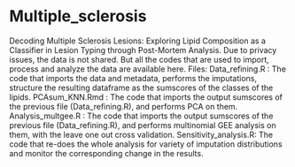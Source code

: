 # Multiple_sclerosis
Decoding Multiple Sclerosis Lesions: Exploring Lipid Composition as a Classifier in Lesion Typing through Post-Mortem Analysis.
Due to privacy issues, the data is not shared. But all the codes that are used to import, process and analyze the data are available here.
Files:
Data_refining.R : The code that imports the data and metadata, performs the imputations, structure the resulting dataframe as the sumscores of the classes of the lipids.
PCAsum_KNN.Rmd : The code that imports the output sumscores of the previous file (Data_refining.R), and performs PCA on them.
Analysis_multgee.R :  The code that imports the output sumscores of the previous file (Data_refining.R), and performs multinomial GEE analysis on them, with the leave one out cross validation.
Sensitivity_analysis.R: The code that re-does the whole analysis for variety of imputation distributions and monitor the corresponding change in the results.
